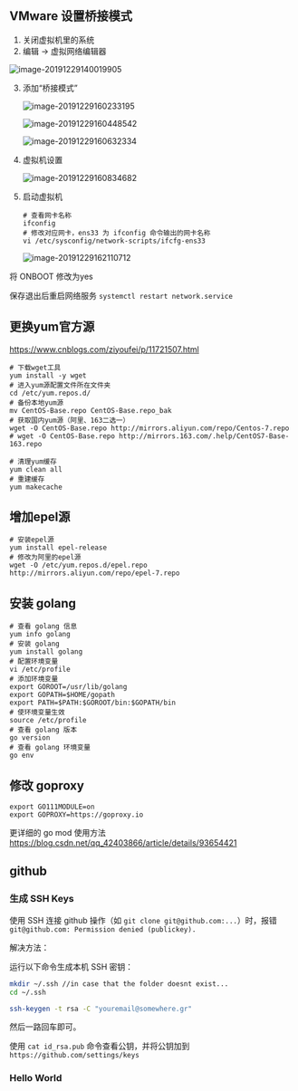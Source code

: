 ## VMware 设置桥接模式

1. 关闭虚拟机里的系统
2. 编辑 -> 虚拟网络编辑器

![image-20191229140019905](images/image-20191229140019905.png)

3. 添加“桥接模式”

   ![image-20191229160233195](images/image-20191229160233195.png)

   ![image-20191229160448542](images/image-20191229160448542.png)

   ![image-20191229160632334](images/image-20191229160632334.png)

4. 虚拟机设置

   ![image-20191229160834682](images/image-20191229160834682.png)

5. 启动虚拟机

   ```shell
   # 查看网卡名称
   ifconfig
   # 修改对应网卡，ens33 为 ifconfig 命令输出的网卡名称
   vi /etc/sysconfig/network-scripts/ifcfg-ens33
   ```

   ![image-20191229162110712](images/image-20191229162110712.png)

将 ONBOOT 修改为yes

保存退出后重启网络服务 `systemctl restart network.service`

## 更换yum官方源

https://www.cnblogs.com/ziyoufei/p/11721507.html

```shell
# 下载wget工具
yum install -y wget
# 进入yum源配置文件所在文件夹
cd /etc/yum.repos.d/
# 备份本地yum源
mv CentOS-Base.repo CentOS-Base.repo_bak
# 获取国内yum源（阿里、163二选一）
wget -O CentOS-Base.repo http://mirrors.aliyun.com/repo/Centos-7.repo
# wget -O CentOS-Base.repo http://mirrors.163.com/.help/CentOS7-Base-163.repo

# 清理yum缓存 
yum clean all
# 重建缓存 
yum makecache 
```

## 增加epel源
```shell
# 安装epel源
yum install epel-release
# 修改为阿里的epel源
wget -O /etc/yum.repos.d/epel.repo http://mirrors.aliyun.com/repo/epel-7.repo
```



## 安装 golang

```
# 查看 golang 信息
yum info golang
# 安装 golang
yum install golang
# 配置环境变量
vi /etc/profile
# 添加环境变量
export GOROOT=/usr/lib/golang
export GOPATH=$HOME/gopath
export PATH=$PATH:$GOROOT/bin:$GOPATH/bin
# 使环境变量生效
source /etc/profile
# 查看 golang 版本
go version
# 查看 golang 环境变量
go env
```

## 修改 goproxy

```
export GO111MODULE=on
export GOPROXY=https://goproxy.io
```

更详细的 go mod 使用方法  https://blog.csdn.net/qq_42403866/article/details/93654421

## github

### 生成 SSH Keys

使用 SSH 连接 github 操作（如 `git clone git@github.com:...`）时，报错 `git@github.com: Permission denied (publickey).`

解决方法：

运行以下命令生成本机 SSH 密钥：

```bash
mkdir ~/.ssh //in case that the folder doesnt exist...
cd ~/.ssh

ssh-keygen -t rsa -C "youremail@somewhere.gr"
```

然后一路回车即可。

使用 `cat id_rsa.pub` 命令查看公钥，并将公钥加到 `https://github.com/settings/keys` 

### Hello World



